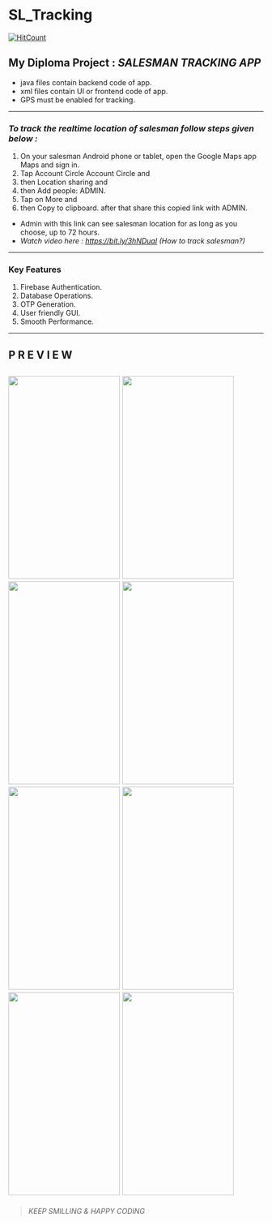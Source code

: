 # SL_Tracking

[![HitCount](http://hits.dwyl.com/prtk5436/SalesmanTrackingApp.svg)](http://hits.dwyl.com/prtk5436/SalesmanTrackingApp)

## **My Diploma Project : _SALESMAN TRACKING APP_**

- java files contain backend code of app.
- xml files contain UI or frontend code of app. 
- GPS must be enabled for tracking.
---

### ***To track the realtime location of salesman follow steps given below :***

1. On your salesman Android phone or tablet, open the Google Maps app Maps and sign in.
1. Tap Account Circle Account Circle and 
1. then  Location sharing and 
1. then Add people: ADMIN.
1. Tap on More  and 
1. then Copy to clipboard. after that share this copied link with ADMIN.
- Admin with this link can see salesman location for as long as you choose, up to 72 hours.
- _Watch video here : https://bit.ly/3hNDuaI (How to track salesman?)_

---

### ****Key Features****
1) Firebase Authentication.
2) Database Operations.
3) OTP Generation.
4) User friendly GUI.
5) Smooth Performance.
---

## ****P R E V I E W****

<img src ="Images/welcome.png" width="220" height="400">  <img src ="Images/salesman_login.png" width="220" height="400"> 
<img src ="Images/nav_menu.png" width="220" height="400"> <img src ="Images/salesman_list.png" width="220" height="400">     
<img src ="Images/add_order.png" width="220" height="400">  <img src ="Images/task_list.png" width="220" height="400">
<img src ="Images/order_summery.png" width="220" height="400">  <img src ="Images/destination.png" width="220" height="400">
---

> _KEEP SMILLING & HAPPY CODING_
